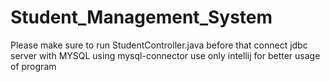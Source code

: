 # Student_Management_System

Please make sure to run StudentController.java
before that connect jdbc server with MYSQL using mysql-connector
use only intellij for better usage of program

